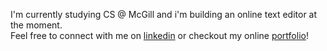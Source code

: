 I'm currently studying CS @ McGill and i'm building an online text editor at the moment.\
Feel free to connect with me on [linkedin](https://www.linkedin.com/in/kevinliu399/) or checkout my online [portfolio](https://kevinliu.vercel.app)!

